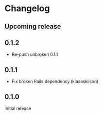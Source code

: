 # Changelog

## Upcoming release

## 0.1.2

* Re-push unbroken 0.1.1

## 0.1.1

* Fix broken Rails dependency (klaseskilson)

## 0.1.0

Initial release
